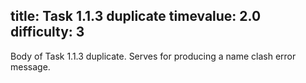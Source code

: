 title: Task 1.1.3 duplicate
timevalue: 2.0
difficulty: 3
---
Body of Task 1.1.3 duplicate. Serves for producing a name clash error message.
